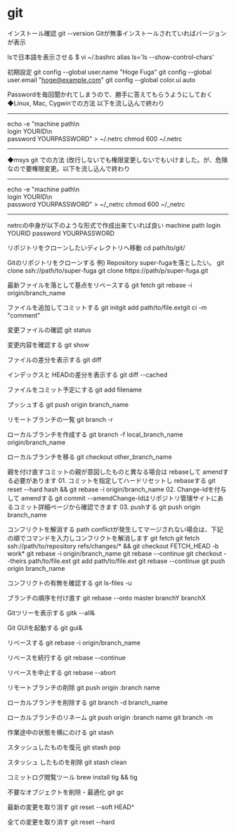 git
===

インストール確認
git --version
Gitが無事インストールされていればバージョンが表示

lsで日本語を表示させる
$ vi ~/.bashrc
alias ls='ls --show-control-chars'

初期設定
git config --global user.name "Hoge Fuga"
git config --global user.email
"hoge@example.com"
git config --global color.ui auto

Passwordを毎回聞かれてしまうので、勝手に答えてもらうようにしておく
◆Linux, Mac, Cygwinでの方法  以下を流し込んで終わり
*****
echo -e "machine path\n\
login YOURID\n\
password YOURPASSWORD" > ~/.netrc
chmod 600 ~/.netrc
*****
◆msys git での方法  (改行しないでも権限変更しないでもいけました。が、危険なので要権限変更。以下を流し込んで終わり
*****
echo -e "machine path\n\
login YOURID\n\
password YOURPASSWORD" > ~/_netrc
chmod 600 ~/_netrc
*****
netrcの中身が以下のような形式で作成出来ていれば良い
machine path
login YOURID
password YOURPASSWORD

リポジトリをクローンしたいディレクトリへ移動
cd path/to/git/

Gitのリポジトリをクローンする
例) Repository super-fugaを落としたい。
git clone ssh://path/to/super-fuga
git clone https://path/p/super-fuga.git

最新ファイルを落として基点をリベースする
git fetch
git rebase -i origin/branch_name

ファイルを追加してコミットする
git initgit add path/to/file.extgit ci -m "comment"

変更ファイルの確認
git status

変更内容を確認する
git show

ファイルの差分を表示する
git diff

インデックスと HEADの差分を表示する
git diff --cached

ファイルをコミット予定にする
git add filename

プッシュする
git push origin branch_name

リモートブランチの一覧
git branch -r

ローカルブランチを作成する
git branch -f local_branch_name origin/branch_name

ローカルブランチを移る
git checkout other_branch_name

親を付け直すコミットの親が意図したものと異なる場合は rebaseして amendする必要があります
  01.
    コミットを指定してハードリセットし rebaseする
    git reset --hard hash && git rebase -i origin/branch_name
  02.
    Change-Idを付与して amendする
    git commit --amendChange-Idはリポジトリ管理サイトにあるコミット詳細ページから確認できます
  03.
    pushする
    git push origin branch_name

コンフリクトを解消する
path conflictが発生してマージされない場合は、下記の順でコマンドを入力しコンフリクトを解消します
  git fetch
  git fetch ssh://path/to/repository refs/changes/* && git checkout FETCH_HEAD -b work*
  git rebase -i origin/branch_name
  git rebase --continue
  git checkout --theirs path/to/file.ext
  git add path/to/file.ext
  git rebase --continue
  git push origin branch_name

コンフリクトの有無を確認する
git ls-files -u

ブランチの順序を付け直す
git rebase --onto master branchY branchX

Gitツリーを表示する
gitk --all&

Git GUIを起動する
git gui& 

リベースする
git rebase -i origin/branch_name

リベースを続行する
git rebase --continue

リベースを中止する
git rebase --abort

リモートブランチの削除
git push origin :branch name

ローカルブランチを削除する
git branch -d branch_name 

ローカルブランチのリネーム
git push origin :branch name git branch -m

作業途中の状態を横にのける
git stash

スタッシュしたものを復元
git stash pop

スタッシュ したものを削除
git stash clean

コミットログ閲覧ツール
brew install tig && tig 

不要なオブジェクトを削除・最適化
git gc

最新の変更を取り消す
git reset --soft HEAD^

全ての変更を取り消す
git reset --hard
